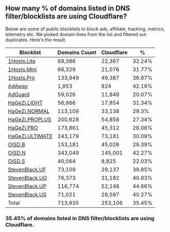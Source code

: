 ## How many % of domains listed in DNS filter/blocklists are using Cloudflare?


Below are some of public blocklists to block ads, affiliate, tracking, metrics, telemetry etc.
We picked domain lines from the list and filtered out duplicates.
Here's the result.


| Blocklist | Domains Count | Cloudflare | % |
| --- | --- | --- | --- |
| [1Hosts.Lite](https://raw.githubusercontent.com/badmojr/1Hosts/master/Lite/hosts.win) | 69,386 | 22,367 | 32.24% |
| [1Hosts.Mini](https://raw.githubusercontent.com/badmojr/1Hosts/master/mini/hosts.win) | 66,329 | 21,076 | 31.77% |
| [1Hosts.Pro](https://raw.githubusercontent.com/badmojr/1Hosts/master/Pro/hosts.win) | 133,949 | 49,387 | 36.87% |
| [AdAway](https://raw.githubusercontent.com/AdAway/adaway.github.io/master/hosts.txt) | 1,953 | 824 | 42.19% |
| [AdGuard](https://adguardteam.github.io/AdGuardSDNSFilter/Filters/filter.txt) | 59,026 | 11,849 | 20.07% |
| [HaGeZi.LIGHT](https://raw.githubusercontent.com/hagezi/dns-blocklists/main/hosts/light.txt) | 56,966 | 17,854 | 31.34% |
| [HaGeZi.NORMAL](https://raw.githubusercontent.com/hagezi/dns-blocklists/main/hosts/multi.txt) | 113,109 | 33,138 | 29.3% |
| [HaGeZi.PROPLUS](https://raw.githubusercontent.com/hagezi/dns-blocklists/main/hosts/pro.plus.txt) | 200,628 | 54,858 | 27.34% |
| [HaGeZi.PRO](https://raw.githubusercontent.com/hagezi/dns-blocklists/main/hosts/pro.txt) | 173,861 | 45,312 | 26.06% |
| [HaGeZi.ULTIMATE](https://raw.githubusercontent.com/hagezi/dns-blocklists/main/hosts/ultimate.txt) | 243,179 | 73,181 | 30.09% |
| [OISD.B](https://big.oisd.nl/dnsmasq) | 153,181 | 45,026 | 29.39% |
| [OISD.N](https://nsfw.oisd.nl/dnsmasq) | 343,049 | 145,001 | 42.27% |
| [OISD.S](https://small.oisd.nl/dnsmasq) | 40,064 | 8,825 | 22.03% |
| [StevenBlack.UF](https://raw.githubusercontent.com/StevenBlack/hosts/master/alternates/fakenews/hosts) | 73,109 | 29,137 | 39.85% |
| [StevenBlack.UG](https://raw.githubusercontent.com/StevenBlack/hosts/master/alternates/gambling/hosts) | 76,373 | 31,182 | 40.83% |
| [StevenBlack.UP](https://raw.githubusercontent.com/StevenBlack/hosts/master/alternates/porn/hosts) | 116,774 | 52,148 | 44.66% |
| [StevenBlack.US](https://raw.githubusercontent.com/StevenBlack/hosts/master/alternates/social/hosts) | 71,021 | 28,597 | 40.27% |
| Total | 713,935 | 253,106 | 35.45% |


### 35.45% of domains listed in DNS filter/blocklists are using Cloudflare.